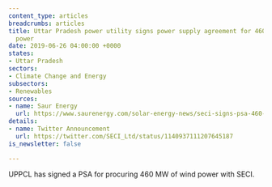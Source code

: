 ```yaml
---
content_type: articles
breadcrumbs: articles
title: Uttar Pradesh power utility signs power supply agreement for 460 MW of wind
  power
date: 2019-06-26 04:00:00 +0000
states:
- Uttar Pradesh
sectors:
- Climate Change and Energy
subsectors:
- Renewables
sources:
- name: Saur Energy
  url: https://www.saurenergy.com/solar-energy-news/seci-signs-psa-460-wind-power-uppcl
details:
- name: Twitter Announcement
  url: https://twitter.com/SECI_Ltd/status/1140937111207645187
is_newsletter: false

---
```

UPPCL has signed a PSA for procuring 460 MW of wind power with SECI.
